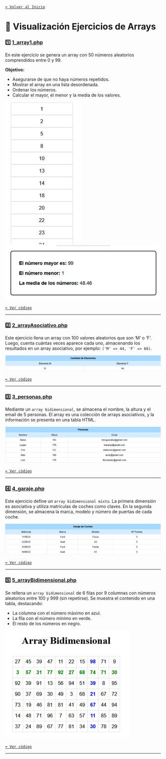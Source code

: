 [`⬅️ Volver al Inicio`](https://github.com/13MariaNoguera/Ejercicios1-PHP "Inicio Ejercicios")
<br>

# 📝 Visualización Ejercicios de Arrays


### 1️⃣ [1_array1.php](https://github.com/13MariaNoguera/Ejercicios1-PHP/blob/master/array/1_array1.php "1_array1.php")
En este ejercicio se genera un array con 50 números aleatorios comprendidos entre 0 y 99.

__Objetivo:__
- Asegurarse de que no haya números repetidos.
- Mostrar el array en una lista desordenada.
- Ordenar los números.
- Calcular el mayor, el menor y la media de los valores.

![Array 1](visualizacion/1_array1.png)
![Array 1](visualizacion/1_array2.png)

[`➡️ Ver código`](https://github.com/13MariaNoguera/Ejercicios1-PHP/blob/master/array/1_array1.php "1_array1.php")

---

### 2️⃣ [2_arrayAsociativo.php](https://github.com/13MariaNoguera/Ejercicios1-PHP/blob/master/array/2_arrayAsociativo.php "2_arrayAsociativo.php")
Este ejercicio llena un array con 100 valores aleatorios que son ‘M’ o ‘F’. Luego, cuenta cuántas veces aparece cada uno, almacenando los resultados en un array asociativo, por ejemplo: `('M' => 44, 'F' => 66)`.

![Array Asociativo](visualizacion/2_arrayAsociativo.png)

[`➡️ Ver código`](https://github.com/13MariaNoguera/Ejercicios1-PHP/blob/master/array/2_arrayAsociativo.php "2_arrayAsociativo.php")

---

### 3️⃣ [3_personas.php](https://github.com/13MariaNoguera/Ejercicios1-PHP/blob/master/array/3_personas.php "3_personas.php")
Mediante un `array bidimensional`, se almacena el nombre, la altura y el email de 5 personas. El array es una colección de arrays asociativos, y la información se presenta en una tabla HTML.

![Personas](visualizacion/3_personas.png)

[`➡️ Ver código`](https://github.com/13MariaNoguera/Ejercicios1-PHP/blob/master/array/3_personas.php "3_personas.php")

---

### 4️⃣ [4_garaje.php](https://github.com/13MariaNoguera/Ejercicios1-PHP/blob/master/array/4_garaje.php "4_garaje.php")
Este ejercicio define un `array bidimensional mixto`. La primera dimensión es asociativa y utiliza matrículas de coches como claves. En la segunda dimensión, se almacena la marca, modelo y número de puertas de cada coche.

![Garaje](visualizacion/4_garaje.png)

[`➡️ Ver código`](https://github.com/13MariaNoguera/Ejercicios1-PHP/blob/master/array/4_garaje.php "4_garaje.php")

---

### 5️⃣ [5_arrayBidimensional.php](https://github.com/13MariaNoguera/Ejercicios1-PHP/blob/master/array/5_arrayBidimensional.php "5_arrayBidimensional.php")
Se rellena un `array bidimensional` de 6 filas por 9 columnas con números aleatorios entre 100 y 999 (sin repetirse). Se muestra el contenido en una tabla, destacando:
- La columna con el número máximo en azul.
- La fila con el número mínimo en verde.
- El resto de los números en negro.

![Array Bidimensional](visualizacion/5_arrayBidimensional.png)

[`➡️ Ver código`](https://github.com/13MariaNoguera/Ejercicios1-PHP/blob/master/array/5_arrayBidimensional.php "5_arrayBidimensional.php")

---